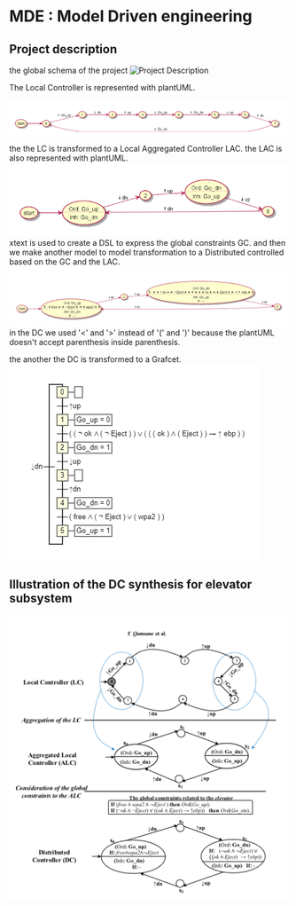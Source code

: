 # MDE : Model Driven engineering 
## Project description
the global schema of the project
![Project Description](https://github.com/mmouatta/MDE/tree/master/images/ProjectDescription.png)

The Local Controller is represented with plantUML.

![LC](images/LC.png)
the the LC is transformed to a Local Aggregated Controller LAC.
the LAC is also represented with plantUML.
![LAC](images/LAC.png)
xtext is used to create a DSL to express the global constraints GC.
and then we make another model to model transformation to a Distributed controlled based on the GC and the LAC.
![DC](images/DC.png)
in the DC we used '<' and '>' instead of '(' and ')' because the plantUML doesn't accept parenthesis inside parenthesis.

the another the DC is transformed to a Grafcet.
![DC](images/Grafcet.png)
## Illustration of the DC synthesis for elevator subsystem

![Illustration of the DC synthesis for elevator subsystem](images/LCtoDC.png)
